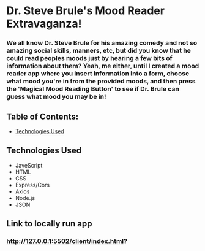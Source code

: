 # Dr. Steve Brule's Mood Reader Extravaganza!
### We all know Dr. Steve Brule for his amazing comedy and not so amazing social skills, manners, etc, but did you know that he could read peoples moods just by hearing a few bits of information about them? Yeah, me either, until I created a mood reader app where you insert information into a form, choose what mood you're in from the provided moods, and then press the 'Magical Mood Reading Button' to see if Dr. Brule can guess what mood you may be in!
## Table of Contents:
* [Technologies Used](#technologiesused)

## <a name="technologiesused"></a>Technologies Used

* JaveScript
* HTML
* CSS
* Express/Cors
* Axios
* Node.js
* JSON

## Link to locally run app
### http://127.0.0.1:5502/client/index.html?

